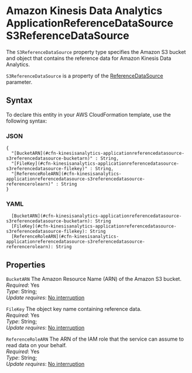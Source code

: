# Amazon Kinesis Data Analytics ApplicationReferenceDataSource S3ReferenceDataSource<a name="aws-properties-kinesisanalytics-applicationreferencedatasource-s3referencedatasource"></a>

The `S3ReferenceDataSource` property type specifies the Amazon S3 bucket and object that contains the reference data for Amazon Kinesis Data Analytics\.

 `S3ReferenceDataSource` is a property of the [ReferenceDataSource](aws-properties-kinesisanalytics-applicationreferencedatasource-referencedatasource.md) parameter\. 

## Syntax<a name="aws-properties-kinesisanalytics-applicationreferencedatasource-s3referencedatasource-syntax"></a>

To declare this entity in your AWS CloudFormation template, use the following syntax:

### JSON<a name="aws-properties-kinesisanalytics-applicationreferencedatasource-s3referencedatasource-syntax.json"></a>

```
{
  "[BucketARN](#cfn-kinesisanalytics-applicationreferencedatasource-s3referencedatasource-bucketarn)" : String,
  "[FileKey](#cfn-kinesisanalytics-applicationreferencedatasource-s3referencedatasource-filekey)" : String,
  "[ReferenceRoleARN](#cfn-kinesisanalytics-applicationreferencedatasource-s3referencedatasource-referencerolearn)" : String
}
```

### YAML<a name="aws-properties-kinesisanalytics-applicationreferencedatasource-s3referencedatasource-syntax.yaml"></a>

```
  [BucketARN](#cfn-kinesisanalytics-applicationreferencedatasource-s3referencedatasource-bucketarn): String
  [FileKey](#cfn-kinesisanalytics-applicationreferencedatasource-s3referencedatasource-filekey): String
  [ReferenceRoleARN](#cfn-kinesisanalytics-applicationreferencedatasource-s3referencedatasource-referencerolearn): String
```

## Properties<a name="aws-properties-kinesisanalytics-applicationreferencedatasource-s3referencedatasource-properties"></a>

`BucketARN`  <a name="cfn-kinesisanalytics-applicationreferencedatasource-s3referencedatasource-bucketarn"></a>
The Amazon Resource Name \(ARN\) of the Amazon S3 bucket\.  
 *Required*: Yes  
 *Type*: String;  
 *Update requires*: [No interruption](using-cfn-updating-stacks-update-behaviors.md#update-no-interrupt) 

`FileKey`  <a name="cfn-kinesisanalytics-applicationreferencedatasource-s3referencedatasource-filekey"></a>
The object key name containing reference data\.  
 *Required*: Yes  
 *Type*: String;  
 *Update requires*: [No interruption](using-cfn-updating-stacks-update-behaviors.md#update-no-interrupt) 

`ReferenceRoleARN`  <a name="cfn-kinesisanalytics-applicationreferencedatasource-s3referencedatasource-referencerolearn"></a>
The ARN of the IAM role that the service can assume to read data on your behalf\.  
 *Required*: Yes  
 *Type*: String;  
 *Update requires*: [No interruption](using-cfn-updating-stacks-update-behaviors.md#update-no-interrupt) 